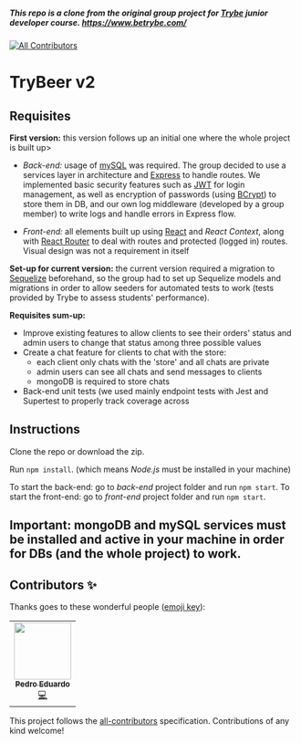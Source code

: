 ##### This repo is a clone from the original group project for [Trybe](https://www.betrybe.com/) junior developer course. https://www.betrybe.com/
<!-- ALL-CONTRIBUTORS-BADGE:START - Do not remove or modify this section -->
[![All Contributors](https://img.shields.io/badge/all_contributors-1-orange.svg?style=flat-square)](#contributors-)
<!-- ALL-CONTRIBUTORS-BADGE:END -->

# TryBeer v2

## Requisites

**First version:** this version follows up an initial one where the whole project is built up>

- *Back-end:* usage of [mySQL](https://www.mysql.com/) was required. The group decided to use a services layer in architecture and [Express](https://expressjs.com/) to handle routes. We implemented basic security features such as [JWT](https://jwt.io/) for login management, as well as encryption of passwords (using [BCrypt](https://www.npmjs.com/package/bcrypt)) to store them in DB, and our own log middleware (developed by a group member) to write logs and handle errors in Express flow. 

- *Front-end:* all elements built up using [React](https://reactjs.org/) and *React Context*, along with [React Router](https://reactrouter.com/) to deal with routes and protected (logged in) routes. Visual design was not a requirement in itself
  
**Set-up for current version:** the current version required a migration to [Sequelize](https://sequelize.org/) beforehand, so the group had to set up Sequelize models and migrations in order to allow seeders for automated tests to work (tests provided by Trybe to assess students' performance).

**Requisites sum-up:**

- Improve existing features to allow clients to see their orders' status and admin users to change that status among three possible values
- Create a chat feature for clients to chat with the store:
  - each client only chats with the 'store' and all chats are private
  - admin users can see all chats and send messages to clients
  - mongoDB is required to store chats
- Back-end unit tests (we used mainly endpoint tests with Jest and Supertest to properly track coverage across 

## Instructions

Clone the repo or download the zip.

Run `npm install`. (which means *Node.js* must be installed in your machine)

To start the back-end: go to *back-end* project folder and run `npm start`.
To start the front-end: go to *front-end* project folder and run `npm start`.
## Important: mongoDB and mySQL services must be installed and active in your machine in order for DBs (and the whole project) to work.

## Contributors ✨

Thanks goes to these wonderful people ([emoji key](https://allcontributors.org/docs/en/emoji-key)):

<!-- ALL-CONTRIBUTORS-LIST:START - Do not remove or modify this section -->
<!-- prettier-ignore-start -->
<!-- markdownlint-disable -->
<table>
  <tr>
    <td align="center"><a href="https://github.com/PedimEduardo"><img src="https://avatars.githubusercontent.com/u/67610181?v=4?s=100" width="100px;" alt=""/><br /><sub><b>Pedro Eduardo </b></sub></a><br /><a href="https://github.com/cyranowebdev/trybe-proj-trybeer-v2/commits?author=PedimEduardo" title="Code">💻</a></td>
  </tr>
</table>

<!-- markdownlint-restore -->
<!-- prettier-ignore-end -->

<!-- ALL-CONTRIBUTORS-LIST:END -->

This project follows the [all-contributors](https://github.com/all-contributors/all-contributors) specification. Contributions of any kind welcome!